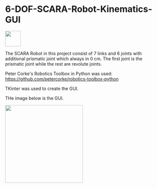 # 6-DOF-SCARA-Robot-Kinematics-GUI
<img src="img/RobotkinI.JPG" width="50" height="50">

The SCARA Robot in this project consist of 7 links and 6 joints with additional prismatic joint which always in 0 cm. 
The first joint is the prismatic joint while the rest are revolute joints.

Peter Corke's Robotics Toolbox in Python was used: https://github.com/petercorke/robotics-toolbox-python

TKinter was used to create the GUI.

THe image below is the GUI.

<img src="img/Robotkin_GUIt.JPG" width="250" height="250">


